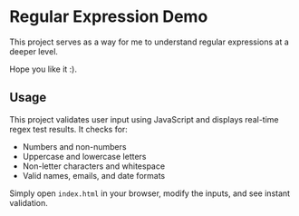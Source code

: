# Regular Expression Demo
This project serves as a way for me to understand regular expressions at a deeper level.

Hope you like it :). 

## Usage
This project validates user input using JavaScript and displays real-time regex test results. It checks for:
- Numbers and non-numbers
- Uppercase and lowercase letters
- Non-letter characters and whitespace
- Valid names, emails, and date formats

Simply open `index.html` in your browser, modify the inputs, and see instant validation.